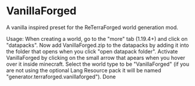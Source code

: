 # VanillaForged
A vanilla inspired preset for the ReTerraForged world generation mod.

Usage:
When creating a world, go to the "more" tab (1.19.4+) and click on "datapacks". Now add VanillaForged.zip to the datapacks by adding it into the folder that opens when you click "open datapack folder". Activate VanillaForged by clicking on the small arrow that apears when you hover over it inside minecraft. Select the world type to be "VanillaForged" (if you are not using the optional Lang Resource pack it will be named "generator.terraforged.vanillaforged"). Done
